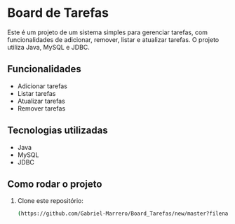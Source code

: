 # Board de Tarefas

Este é um projeto de um sistema simples para gerenciar tarefas, com funcionalidades de adicionar, remover, listar e atualizar tarefas. O projeto utiliza Java, MySQL e JDBC.

## Funcionalidades

- Adicionar tarefas
- Listar tarefas
- Atualizar tarefas
- Remover tarefas

## Tecnologias utilizadas

- Java
- MySQL
- JDBC

## Como rodar o projeto

1. Clone este repositório:
   ```bash
   (https://github.com/Gabriel-Marrero/Board_Tarefas/new/master?filename=README.md)
